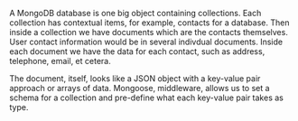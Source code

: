 A MongoDB database is one big object containing collections. Each collection has contextual items, for example, contacts for a database. Then inside a collection we have documents which are the contacts themselves.
User contact information would be in several indivdual documents. Inside each document we have the data for each contact, such as address, telephone, email, et cetera.

The document, itself, looks like a JSON object with a key-value pair approach or arrays of data. Mongoose, middleware, allows us to set a schema for a collection and pre-define what each key-value pair takes as type.